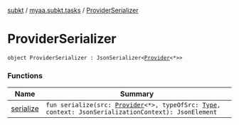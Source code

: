 [subkt](../../index.md) / [myaa.subkt.tasks](../index.md) / [ProviderSerializer](./index.md)

# ProviderSerializer

`object ProviderSerializer : JsonSerializer<`[`Provider`](https://docs.gradle.org/current/javadoc/org/gradle/api/provider/Provider.html)`<*>>`

### Functions

| Name | Summary |
|---|---|
| [serialize](serialize.md) | `fun serialize(src: `[`Provider`](https://docs.gradle.org/current/javadoc/org/gradle/api/provider/Provider.html)`<*>, typeOfSrc: `[`Type`](https://docs.oracle.com/javase/9/docs/api/java/lang/reflect/Type.html)`, context: JsonSerializationContext): JsonElement` |
